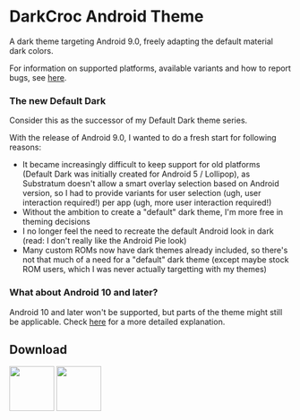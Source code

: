 # DarkCroc Android Theme

A dark theme targeting Android 9.0, freely adapting the default material dark colors.

For information on supported platforms, available variants and how to report bugs, see [here](https://github.com/SpiritCroc/DarkCroc-Android-theme/blob/9.0-substratum/about.md).

### The new Default Dark

Consider this as the successor of my Default Dark theme series.

With the release of Android 9.0, I wanted to do a fresh start for following reasons:
- It became increasingly difficult to keep support for old platforms (Default Dark was initially created for Android 5 / Lollipop),
    as Substratum doesn't allow a smart overlay selection based on Android version, so I had to provide variants for user selection (ugh, user interaction required!) per app (ugh, more user interaction required!)
- Without the ambition to create a "default" dark theme, I'm more free in theming decisions
- I no longer feel the need to recreate the default Android look in dark (read: I don't really like the Android Pie look)
- Many custom ROMs now have dark themes already included, so there's not that much of a need for a "default" dark theme (except maybe stock ROM users, which I was never actually targetting with my themes)


### What about Android 10 and later?

Android 10 and later won't be supported, but parts of the theme might still be applicable.
Check [here](https://github.com/SpiritCroc/DarkCroc-Android-theme/issues/8#issuecomment-550277509) for a more detailed explanation.


## Download
<a href="https://play.google.com/store/apps/details?id=de.spiritcroc.darkcroc.substratum" alt="Get it on Google Play"><img src="https://play.google.com/intl/en_us/badges/images/generic/en_badge_web_generic.png" height="80"></a>
<a href="https://f-droid.org/packages/de.spiritcroc.darkcroc.substratum" alt="Get it on F-Droid"><img src="https://gitlab.com/fdroid/artwork/raw/master/badge/get-it-on.png" height="80"></a>
